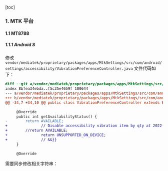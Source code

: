 [toc]

### 1. MTK 平台

#### 1.1 MT8788

##### 1.1.1 Android S

修改 `vendor/mediatek/proprietary/packages/apps/MtkSettings/src/com/android/settings/accessibility/VibrationPreferenceController.java` 文件代码如下：

```diff
diff --git a/vendor/mediatek/proprietary/packages/apps/MtkSettings/src/com/android/settings/accessibility/VibrationPreferenceController.java b/vendor/mediatek/proprietary/packages/apps/MtkSettings/src/com/android/settings/accessibility/VibrationPreferenceController.java
index 8bfea34ebda..f5c35e4659f 100644
--- a/vendor/mediatek/proprietary/packages/apps/MtkSettings/src/com/android/settings/accessibility/VibrationPreferenceController.java
+++ b/vendor/mediatek/proprietary/packages/apps/MtkSettings/src/com/android/settings/accessibility/VibrationPreferenceController.java
@@ -34,7 +34,10 @@ public class VibrationPreferenceController extends BasePreferenceController {
 
     @Override
     public int getAvailabilityStatus() {
-        return AVAILABLE;
+               // Disable accessibility vibration item by qty at 2022-10-20 {{&&
+        //return AVAILABLE;
+               return UNSUPPORTED_ON_DEVICE;
+               // &&}}
     }
 
     @Override
```

需要同步修改相关字符串：

```diff
```

